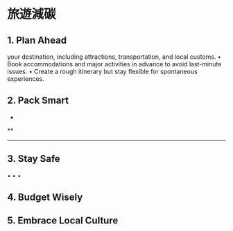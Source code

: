 # 旅遊減碳
## 1. Plan Ahead
 your destination, including attractions, transportation, and local customs.
	•	Book accommodations and major activities in advance to avoid last-minute issues.
	•	Create a rough itinerary but stay flexible for spontaneous experiences.
## 2. Pack Smart
*
**
***
## 3. Stay Safe
 •
 •
 •
## 4. Budget Wisely

## 5. Embrace Local Culture
